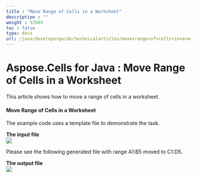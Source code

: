 ```yaml
---
title : "Move Range of Cells in a Worksheet" 
description : "" 
weight : 12503 
toc : false
type: docs
url: /java/developerguide/technicalarticles/move+range+of+cells+in+a+worksheet/
---
```


# Aspose.Cells for Java : Move Range of Cells in a Worksheet


This article shows how to move a range of cells in a worksheet.

#### Move Range of Cells in a Worksheet

The example code uses a template file to demonstrate the task.

**The input file**  
![](https://docs2.aspose.com/cells/java/attachments/5276489/5472910.png)

Please see the following generated file with range A1:B5 moved to C1:D5.

**The output file**  
![](https://docs2.aspose.com/cells/java/attachments/5276489/5472913.png)


